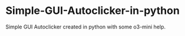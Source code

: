 # Simple-GUI-Autoclicker-in-python
Simple GUI Autoclicker created in python with some o3-mini help. 
